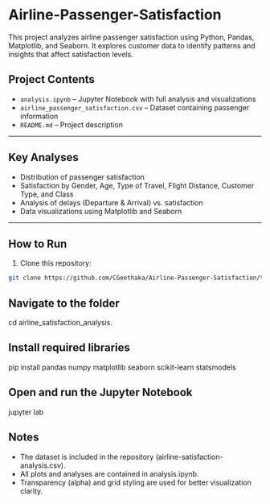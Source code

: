 # Airline-Passenger-Satisfaction
This project analyzes airline passenger satisfaction using Python, Pandas, Matplotlib, and Seaborn. It explores customer data to identify patterns and insights that affect satisfaction levels.

##  Project Contents
- `analysis.ipynb` – Jupyter Notebook with full analysis and visualizations  
- `airline_passenger_satisfaction.csv` – Dataset containing passenger information  
- `README.md` – Project description  

---

##  Key Analyses
- Distribution of passenger satisfaction  
- Satisfaction by Gender, Age, Type of Travel, Flight Distance, Customer Type, and Class  
- Analysis of delays (Departure & Arrival) vs. satisfaction  
- Data visualizations using Matplotlib and Seaborn  

---

## How to Run
1. Clone this repository:
```bash
git clone https://github.com/CGeethaka/Airline-Passenger-Satisfaction/tree/main
 ```
## Navigate to the folder
cd airline_satisfaction_analysis.

## Install required libraries 
pip install pandas numpy matplotlib seaborn scikit-learn statsmodels

## Open and run the Jupyter Notebook
jupyter lab

## Notes 
- The dataset is included in the repository (airline-satisfaction-analysis.csv).
- All plots and analyses are contained in analysis.ipynb.
- Transparency (alpha) and grid styling are used for better visualization clarity.

